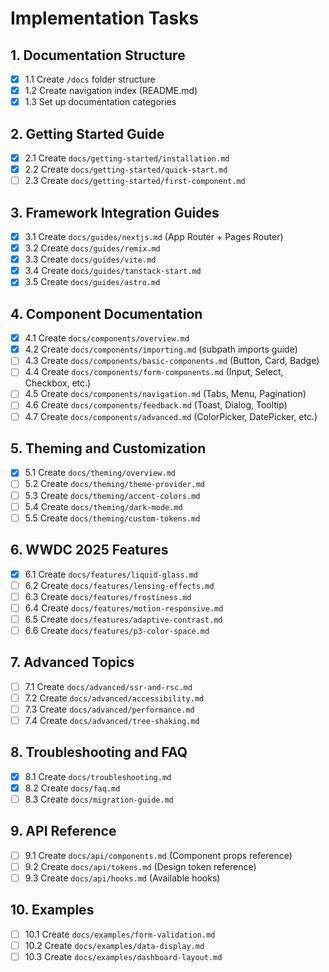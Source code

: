 # Implementation Tasks

## 1. Documentation Structure
- [x] 1.1 Create `/docs` folder structure
- [x] 1.2 Create navigation index (README.md)
- [x] 1.3 Set up documentation categories

## 2. Getting Started Guide
- [x] 2.1 Create `docs/getting-started/installation.md`
- [x] 2.2 Create `docs/getting-started/quick-start.md`
- [ ] 2.3 Create `docs/getting-started/first-component.md`

## 3. Framework Integration Guides
- [x] 3.1 Create `docs/guides/nextjs.md` (App Router + Pages Router)
- [x] 3.2 Create `docs/guides/remix.md`
- [x] 3.3 Create `docs/guides/vite.md`
- [x] 3.4 Create `docs/guides/tanstack-start.md`
- [x] 3.5 Create `docs/guides/astro.md`

## 4. Component Documentation
- [x] 4.1 Create `docs/components/overview.md`
- [x] 4.2 Create `docs/components/importing.md` (subpath imports guide)
- [ ] 4.3 Create `docs/components/basic-components.md` (Button, Card, Badge)
- [ ] 4.4 Create `docs/components/form-components.md` (Input, Select, Checkbox, etc.)
- [ ] 4.5 Create `docs/components/navigation.md` (Tabs, Menu, Pagination)
- [ ] 4.6 Create `docs/components/feedback.md` (Toast, Dialog, Tooltip)
- [ ] 4.7 Create `docs/components/advanced.md` (ColorPicker, DatePicker, etc.)

## 5. Theming and Customization
- [x] 5.1 Create `docs/theming/overview.md`
- [ ] 5.2 Create `docs/theming/theme-provider.md`
- [ ] 5.3 Create `docs/theming/accent-colors.md`
- [ ] 5.4 Create `docs/theming/dark-mode.md`
- [ ] 5.5 Create `docs/theming/custom-tokens.md`

## 6. WWDC 2025 Features
- [x] 6.1 Create `docs/features/liquid-glass.md`
- [ ] 6.2 Create `docs/features/lensing-effects.md`
- [ ] 6.3 Create `docs/features/frostiness.md`
- [ ] 6.4 Create `docs/features/motion-responsive.md`
- [ ] 6.5 Create `docs/features/adaptive-contrast.md`
- [ ] 6.6 Create `docs/features/p3-color-space.md`

## 7. Advanced Topics
- [ ] 7.1 Create `docs/advanced/ssr-and-rsc.md`
- [ ] 7.2 Create `docs/advanced/accessibility.md`
- [ ] 7.3 Create `docs/advanced/performance.md`
- [ ] 7.4 Create `docs/advanced/tree-shaking.md`

## 8. Troubleshooting and FAQ
- [x] 8.1 Create `docs/troubleshooting.md`
- [x] 8.2 Create `docs/faq.md`
- [ ] 8.3 Create `docs/migration-guide.md`

## 9. API Reference
- [ ] 9.1 Create `docs/api/components.md` (Component props reference)
- [ ] 9.2 Create `docs/api/tokens.md` (Design token reference)
- [ ] 9.3 Create `docs/api/hooks.md` (Available hooks)

## 10. Examples
- [ ] 10.1 Create `docs/examples/form-validation.md`
- [ ] 10.2 Create `docs/examples/data-display.md`
- [ ] 10.3 Create `docs/examples/dashboard-layout.md`
